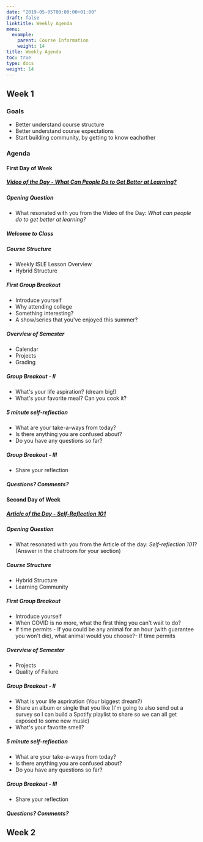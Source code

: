 ```yaml
---
date: "2019-05-05T00:00:00+01:00"
draft: false
linktitle: Weekly Agenda
menu:
  example:
    parent: Course Information
    weight: 14
title: Weekly Agenda
toc: true
type: docs
weight: 14
---
```


## Week 1

### Goals
- Better understand course structure
- Better understand course expectations
- Start building community, by getting to know eachother


### Agenda

#### First Day of Week

##### [Video of the Day - What Can People Do to Get Better at Learning?](https://youtu.be/iGdvGLjOB0Q)

##### Opening Question  
- What resonated with you from the Video of the Day: *What can people do to get better at learning?*

##### Welcome to Class

##### Course Structure
- Weekly ISLE Lesson Overview
- Hybrid Structure

##### First Group Breakout
- Introduce yourself
- Why attending college
- Something interesting?
- A show/series that you've enjoyed this summer?

##### Overview of Semester
- Calendar
- Projects
- Grading

##### Group Breakout - II
- What's your life aspiration? (dream big!)
- What's your favorite meal?  Can you cook it?  
  
##### 5 minute self-reflection
- What are your take-a-ways from today?
- Is there anything you are confused about?
- Do you have any questions so far?  
  
##### Group Breakout - III
- Share your reflection

##### Questions?  Comments?


#### Second Day of Week

##### [Article of the Day - Self-Reflection 101](https://www.holstee.com/blogs/mindful-matter/self-reflection-101-what-is-self-reflection-why-is-reflection-important-and-how-to-reflect)

##### Opening Question  
- What resonated with you from the Article of the day: *Self-reflection 101*? (Answer in the chatroom for your section)

##### Course Structure
- Hybrid Structure
- Learning Community

##### First Group Breakout
- Introduce yourself
- When COVID is no more, what the first thing you can't wait to do?
- If time permits - If you could be any animal for an hour (with guarantee you won't die), what animal would you choose?- If time permits

##### Overview of Semester
- Projects
- Quality of Failure

##### Group Breakout - II
- What is your life aspriration (Your biggest dream?)
- Share an album or single that you like (I'm going to also send out a survey so I can build a Spotify playlist to share so we can all get exposed to some new music)
- What's your favorite smell?


##### 5 minute self-reflection
- What are your take-a-ways from today?
- Is there anything you are confused about?
- Do you have any questions so far?  
  
##### Group Breakout - III
- Share your reflection

##### Questions?  Comments?

## Week 2






